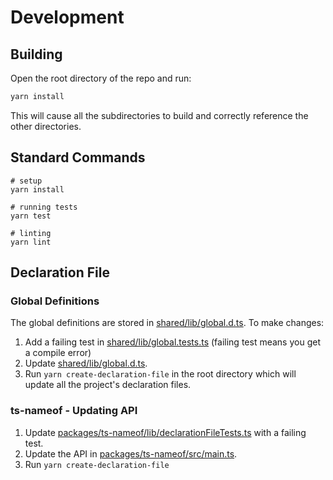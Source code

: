 # Development

## Building

Open the root directory of the repo and run:

```ts
yarn install
```

This will cause all the subdirectories to build and correctly reference the other directories.

## Standard Commands

```
# setup
yarn install

# running tests
yarn test

# linting
yarn lint
```

## Declaration File

### Global Definitions

The global definitions are stored in [shared/lib/global.d.ts](shared/lib/global.d.ts). To make changes:

1. Add a failing test in [shared/lib/global.tests.ts](shared/lib/global.tests.ts) (failing test means you get a compile error)
1. Update [shared/lib/global.d.ts](shared/lib/global.d.ts).
1. Run `yarn create-declaration-file` in the root directory which will update all the project's declaration files.

### ts-nameof - Updating API

1. Update [packages/ts-nameof/lib/declarationFileTests.ts](packages/ts-nameof/lib/declarationFileTests.ts) with a failing test.
1. Update the API in [packages/ts-nameof/src/main.ts](packages/ts-nameof/src/main.ts).
1. Run `yarn create-declaration-file`
